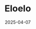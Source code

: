 ---  
layout: startup_page  
title: "Eloelo"  
id: "eloelo.in"  
permalink: "/eloeloeloelo.in04072025/"  
website: "https://eloelo.in/"  
funding_round: "Series B"  
funding_amount: "₹114Cr"  
investors: "Play Ventures, Gameskraft Technologies, WestBridge Ventures, Kalaari Capital"  
about: "Eloelo is a social gaming and live entertainment startup that allows users to connect and engage through live interactions. The platform aims to tap into the growing creator economy in India, offering a space for digital-savvy users to utilize online trends."  
markets: "Social Gaming, Live Entertainment, E-Commerce, Retail, Video"  
hq: "Bengaluru, Karnataka, India"  
founded_year: "2020"  
linkedin: "https://in.linkedin.com/company/eloeloapp"  
twitter: "https://twitter.com/eloeloapp"  
instagram: ""  
facebook: "https://www.facebook.com/eloeloapp"  
crunchbase: "https://www.crunchbase.com/organization/eloelo"  
pitchbook: "https://pitchbook.com/profiles/company/438824-89"  

date_display: "07-Apr-2025"  
date: "2025-04-07"

# SEO Optimization  
meta_title: "Eloelo - Series B Funding (₹114Cr)"  
meta_description: "Eloelo, Eloelo is a social gaming and live entertainment startup that allows users to connect and engage through live interactions. The platform aims to tap i..."  
meta_keywords: "Eloelo, Social Gaming, Live Entertainment, E-Commerce, Retail, Video, Series B funding"  
canonical_url: "https://startup.projectstartups.com/eloeloeloelo.in04072025/"  
---
